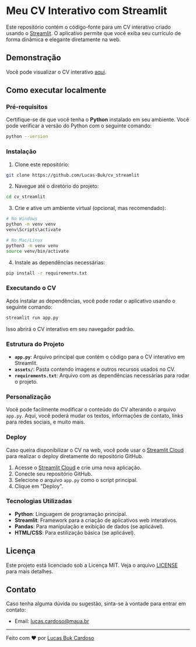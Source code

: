 # Meu CV Interativo com Streamlit

Este repositório contém o código-fonte para um CV interativo criado usando o [Streamlit](https://streamlit.io/). O aplicativo permite que você exiba seu currículo de forma dinâmica e elegante diretamente na web.

## Demonstração

Você pode visualizar o CV interativo [aqui](https://lucasbuk.streamlit.app/).

## Como executar localmente

### Pré-requisitos

Certifique-se de que você tenha o **Python** instalado em seu ambiente. Você pode verificar a versão do Python com o seguinte comando:

```bash
python --version
```

### Instalação

1. Clone este repositório:

```bash
git clone https://github.com/Lucas-Buk/cv_streamlit
```

2. Navegue até o diretório do projeto:

```bash
cd cv_streamlit
```

3. Crie e ative um ambiente virtual (opcional, mas recomendado):

```bash
# No Windows
python -m venv venv
venv\Scripts\activate

# No Mac/Linux
python3 -m venv venv
source venv/bin/activate
```

4. Instale as dependências necessárias:

```bash
pip install -r requirements.txt
```

### Executando o CV

Após instalar as dependências, você pode rodar o aplicativo usando o seguinte comando:

```bash
streamlit run app.py
```

Isso abrirá o CV interativo em seu navegador padrão.

### Estrutura do Projeto

- **`app.py`**: Arquivo principal que contém o código para o CV interativo em Streamlit.
- **`assets/`**: Pasta contendo imagens e outros recursos usados no CV.
- **`requirements.txt`**: Arquivo com as dependências necessárias para rodar o projeto.

### Personalização

Você pode facilmente modificar o conteúdo do CV alterando o arquivo `app.py`. Aqui, você poderá mudar os textos, informações de contato, links para redes sociais, e muito mais.

### Deploy

Caso queira disponibilizar o CV na web, você pode usar o [Streamlit Cloud](https://streamlit.io/cloud) para realizar o deploy diretamente do repositório GitHub.

1. Acesse o [Streamlit Cloud](https://streamlit.io/cloud) e crie uma nova aplicação.
2. Conecte seu repositório GitHub.
3. Selecione o arquivo `app.py` como o script principal.
4. Clique em "Deploy".

### Tecnologias Utilizadas

- **Python**: Linguagem de programação principal.
- **Streamlit**: Framework para a criação de aplicativos web interativos.
- **Pandas**: Para manipulação e exibição de dados (se aplicável).
- **HTML/CSS**: Para estilização básica (se aplicável).

## Licença

Este projeto está licenciado sob a Licença MIT. Veja o arquivo [LICENSE](LICENSE) para mais detalhes.

## Contato

Caso tenha alguma dúvida ou sugestão, sinta-se à vontade para entrar em contato:

- Email: lucas.cardoso@maua.br
<!-- - LinkedIn: [Seu Nome](https://linkedin.com/in/seu-perfil) -->

---

Feito com ❤️ por [Lucas Buk Cardoso](https://github.com/Lucas-Buk)
```